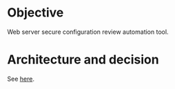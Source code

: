 # Objective

Web server secure configuration review automation tool.

# Architecture and decision

See [here](Architecture.md).
